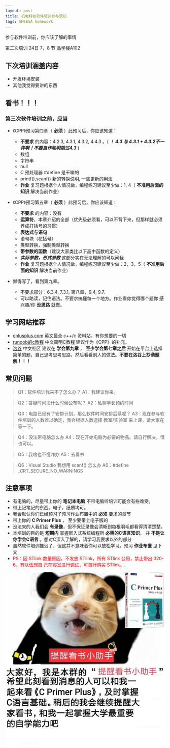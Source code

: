 ```yaml
---
layout: post
title: 机电科协软件培训参与须知
tags: SMEESA homework
---
```


参与软件培训前，你应该了解的事情

第二次培训 24日 7，8 节 品学楼A102


## 下次培训涵盖内容
- 开发环境安装
- 其他我觉得要讲的东西


## 看书！！！
### 第三次软件培训之前，应当
- 《CPP》预习第四章（ **必须** ）此预习后，你应该知道：
    - **不要求** 的内容：4.2.3, 4.3.1, 4.3.2, 4.4.3 。( ***！ 4.3 与 4.3.1 + 4.3.2不一样啊！不要自作聪明跳过4.3*** )
    - 数组
    - 字符串
    - null
    - C 预处理器 #define 是干嘛的
    - printf(),scanf() 新的转换说明, 一些更新的用法
    - **作业** 复习题根据个人情况做，编程练习建议至少做：1, 4（ **不准用后面的知识** 解决当前作业）
- 《CPP》预习第五章（ **必须** ）此预习后，你应该知道：
    - **不要求** 的内容：没有
    - **运算符**，本章介绍的全部（优先级必须看，可以不背下来，但那样就必须养成打括号的习惯）
    - **表达式与语句**
    - 语句块（花括号）
    - 类型转换，强制类型转换
    - **带参数的函数**（建议大家类比以下高中函数的定义）
    - ***实际参数，形式参数*** 这部分实在无法理解的可以问我
    - **作业** 复习题根据个人情况做，编程练习建议至少做：2，3，5（ **不准用后面的知识** 解决当前作业）


- 懒得写了，看到第九章。
    - 不要求部分：6.3.4, 7.3.1, 第八章，9.4, 9.7.
    - 可以略读，记住语法。不要求搞懂每一个地方。作业看你觉得哪个题你 感兴趣/你 **没思路** 就做。 

## 学习网站推荐
- <a href="https://cplusplus.com">cplusplus.com</a> 英文最全 c++/c 资料站，有你想要的一切
- <a href="https://www.runoob.com/cprogramming/c-tutorial.html">runoob的c教程</a> 中文简明C教程 建议作为《CPP》的补充。
- <a href="https://www.luogu.org">洛谷</a> 
中文社区 建议在 **学会第九章** ， **至少学会第七章之后** 开始在平台上选择简单的题，自己思考思考思路，然后看看别人的做法。**不要在洛谷上抄袭题解！！！**  




## 常见问题

> Q1：软件培训我来不了怎么办？
> A1：我建议你来。

> Q2：答疑时间段什么时候公布呢？
> A2：私聊学长预约时间

> Q3：电路已经有了安排计划，那么软件时间安排后续呢？
> A3：现在参与软件培训的人数难以确定，我会根据人数选择 教室/实验室 来上课，请大家在等一下。

> Q4：没法带电脑怎么办
> A4：现在开始电脑为必要的物品。请自行解决，借也可以。

> Q5：我啥也不懂咋办
> A5：去看书

> Q6：Visual Studio 我想用 scanf() 怎么办
> A6：#define _CRT_SECURE_NO_WARNINGS



## 注意事项

  - 有电脑的，尽量带上你的 **笔记本电脑** 不带电脑听培训可能会有些难受。
  - 带上记笔记的东西。电子，纸质均可。
  - 我会默认你们已经预习了预习作业布置中的 **必须** 要求的章节
  - 带上你的 **C Primer Plus** ， 至少要带上电子版的
  - 没法来的人我们会 **有录像**，但不保证录像会清晰到每根羽毛都看得清清楚楚。
  - 本培训的目的是 **短期内** 掌握嵌入式系统编程所 **必需的C语言知识**， 并 **不是让你学会C语言** 。想对C深入了解的，请学习我要求以外的部分
  - 虽然软件培训推迟了，但这并不意味着你可以放松学习。预习 **作业布置** 见下文
  - <span style="color:red">PS：因 STlink 数量原因，不发放 STlink，所有 STlink 公用，禁止带出 320-6。有队伍想自 己在寝室进行调试，可自行购买 STlink。</span>.

![readbook](/asset/images/2019-09/software-edu-pre-homework-1/readbook.jpg)